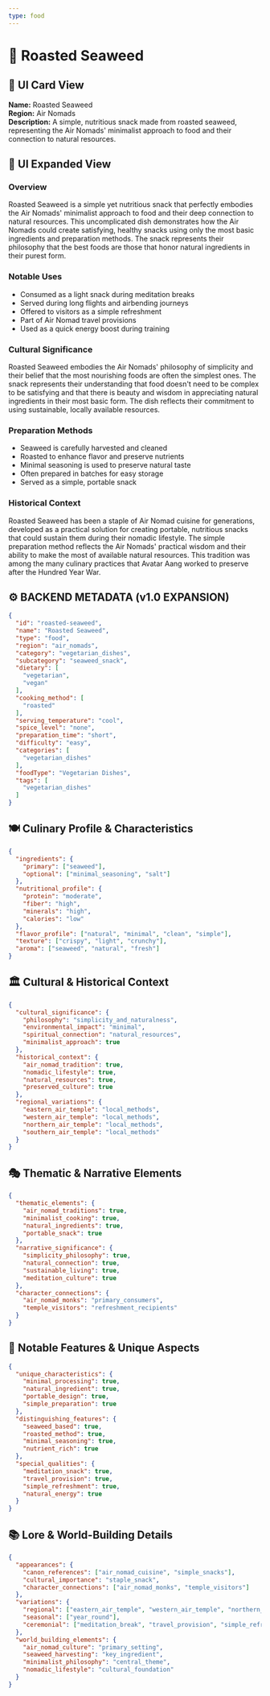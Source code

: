 ```yaml
---
type: food
---
```


# 🍃 Roasted Seaweed

## 🎴 UI Card View

**Name:** Roasted Seaweed  
**Region:** Air Nomads  
**Description:** A simple, nutritious snack made from roasted seaweed, representing the Air Nomads' minimalist approach to food and their connection to natural resources.

## 📖 UI Expanded View

### Overview
Roasted Seaweed is a simple yet nutritious snack that perfectly embodies the Air Nomads' minimalist approach to food and their deep connection to natural resources. This uncomplicated dish demonstrates how the Air Nomads could create satisfying, healthy snacks using only the most basic ingredients and preparation methods. The snack represents their philosophy that the best foods are those that honor natural ingredients in their purest form.

### Notable Uses
- Consumed as a light snack during meditation breaks
- Served during long flights and airbending journeys
- Offered to visitors as a simple refreshment
- Part of Air Nomad travel provisions
- Used as a quick energy boost during training

### Cultural Significance
Roasted Seaweed embodies the Air Nomads' philosophy of simplicity and their belief that the most nourishing foods are often the simplest ones. The snack represents their understanding that food doesn't need to be complex to be satisfying and that there is beauty and wisdom in appreciating natural ingredients in their most basic form. The dish reflects their commitment to using sustainable, locally available resources.

### Preparation Methods
- Seaweed is carefully harvested and cleaned
- Roasted to enhance flavor and preserve nutrients
- Minimal seasoning is used to preserve natural taste
- Often prepared in batches for easy storage
- Served as a simple, portable snack

### Historical Context
Roasted Seaweed has been a staple of Air Nomad cuisine for generations, developed as a practical solution for creating portable, nutritious snacks that could sustain them during their nomadic lifestyle. The simple preparation method reflects the Air Nomads' practical wisdom and their ability to make the most of available natural resources. This tradition was among the many culinary practices that Avatar Aang worked to preserve after the Hundred Year War.

## ⚙️ BACKEND METADATA (v1.0 EXPANSION)
```json
{
  "id": "roasted-seaweed",
  "name": "Roasted Seaweed",
  "type": "food",
  "region": "air_nomads",
  "category": "vegetarian_dishes",
  "subcategory": "seaweed_snack",
  "dietary": [
    "vegetarian",
    "vegan"
  ],
  "cooking_method": [
    "roasted"
  ],
  "serving_temperature": "cool",
  "spice_level": "none",
  "preparation_time": "short",
  "difficulty": "easy",
  "categories": [
    "vegetarian_dishes"
  ],
  "foodType": "Vegetarian Dishes",
  "tags": [
    "vegetarian_dishes"
  ]
}
```

## 🍽️ Culinary Profile & Characteristics
```json
{
  "ingredients": {
    "primary": ["seaweed"],
    "optional": ["minimal_seasoning", "salt"]
  },
  "nutritional_profile": {
    "protein": "moderate",
    "fiber": "high",
    "minerals": "high",
    "calories": "low"
  },
  "flavor_profile": ["natural", "minimal", "clean", "simple"],
  "texture": ["crispy", "light", "crunchy"],
  "aroma": ["seaweed", "natural", "fresh"]
}
```

## 🏛️ Cultural & Historical Context
```json
{
  "cultural_significance": {
    "philosophy": "simplicity_and_naturalness",
    "environmental_impact": "minimal",
    "spiritual_connection": "natural_resources",
    "minimalist_approach": true
  },
  "historical_context": {
    "air_nomad_tradition": true,
    "nomadic_lifestyle": true,
    "natural_resources": true,
    "preserved_culture": true
  },
  "regional_variations": {
    "eastern_air_temple": "local_methods",
    "western_air_temple": "local_methods",
    "northern_air_temple": "local_methods",
    "southern_air_temple": "local_methods"
  }
}
```

## 🎭 Thematic & Narrative Elements
```json
{
  "thematic_elements": {
    "air_nomad_traditions": true,
    "minimalist_cooking": true,
    "natural_ingredients": true,
    "portable_snack": true
  },
  "narrative_significance": {
    "simplicity_philosophy": true,
    "natural_connection": true,
    "sustainable_living": true,
    "meditation_culture": true
  },
  "character_connections": {
    "air_nomad_monks": "primary_consumers",
    "temple_visitors": "refreshment_recipients"
  }
}
```

## 🌟 Notable Features & Unique Aspects
```json
{
  "unique_characteristics": {
    "minimal_processing": true,
    "natural_ingredient": true,
    "portable_design": true,
    "simple_preparation": true
  },
  "distinguishing_features": {
    "seaweed_based": true,
    "roasted_method": true,
    "minimal_seasoning": true,
    "nutrient_rich": true
  },
  "special_qualities": {
    "meditation_snack": true,
    "travel_provision": true,
    "simple_refreshment": true,
    "natural_energy": true
  }
}
```

## 📚 Lore & World-Building Details
```json
{
  "appearances": {
    "canon_references": ["air_nomad_cuisine", "simple_snacks"],
    "cultural_importance": "staple_snack",
    "character_connections": ["air_nomad_monks", "temple_visitors"]
  },
  "variations": {
    "regional": ["eastern_air_temple", "western_air_temple", "northern_air_temple", "southern_air_temple"],
    "seasonal": ["year_round"],
    "ceremonial": ["meditation_break", "travel_provision", "simple_refreshment"]
  },
  "world_building_elements": {
    "air_nomad_culture": "primary_setting",
    "seaweed_harvesting": "key_ingredient",
    "minimalist_philosophy": "central_theme",
    "nomadic_lifestyle": "cultural_foundation"
  }
}
```